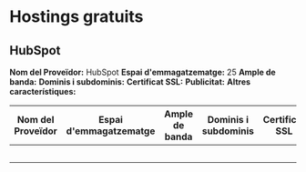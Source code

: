 # Hostings gratuits
## HubSpot

**Nom del Proveïdor:** HubSpot
**Espai d'emmagatzematge:** 25
**Ample de banda:**
**Dominis i subdominis:**
**Certificat SSL:**
**Publicitat:**
**Altres característiques:**

| Nom del Proveïdor|Espai d'emmagatzematge|Ample de banda|Dominis i subdominis|Certificat SSL|Publicitat|Altres característiques|
|------------------|----------------------|--------------|--------------------|--------------|----------|-----------------------|
|                  |                      |              |                    |              |          |                       | 
|                  |                      |              |                    |              |          |                       |
|                  |                      |              |                    |              |          |                       |
|                  |                      |              |                    |              |          |                       |
|                  |                      |              |                    |              |          |                       |
